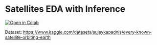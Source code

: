 # Satellites EDA with Inference
<a href="https://colab.research.google.com/github/brayvid/satellites-eda/blob/main/satellites_eda_with_inference.ipynb"><img decoding="async" src="https://colab.research.google.com/assets/colab-badge.svg" alt="Open in Colab"></a>

Dataset: https://www.kaggle.com/datasets/sujaykapadnis/every-known-satellite-orbiting-earth
